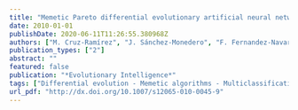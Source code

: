 ```yaml
---
title: "Memetic Pareto differential evolutionary artificial neural networks to determine growth multi-classes in predictive microbiology"
date: 2010-01-01
publishDate: 2020-06-11T11:26:55.380968Z
authors: ["M. Cruz-Ramírez", "J. Sánchez-Monedero", "F. Fernandez-Navarro", "J. C. Fernandez-Caballero", "C. Hervás-Martínez"]
publication_types: ["2"]
abstract: ""
featured: false
publication: "*Evolutionary Intelligence*"
tags: ["Differential evolution - Memetic algorithms - Multiclassification - Multiobjective - Neural networks - Predictive microbiology"]
url_pdf: "http://dx.doi.org/10.1007/s12065-010-0045-9"
---
```


